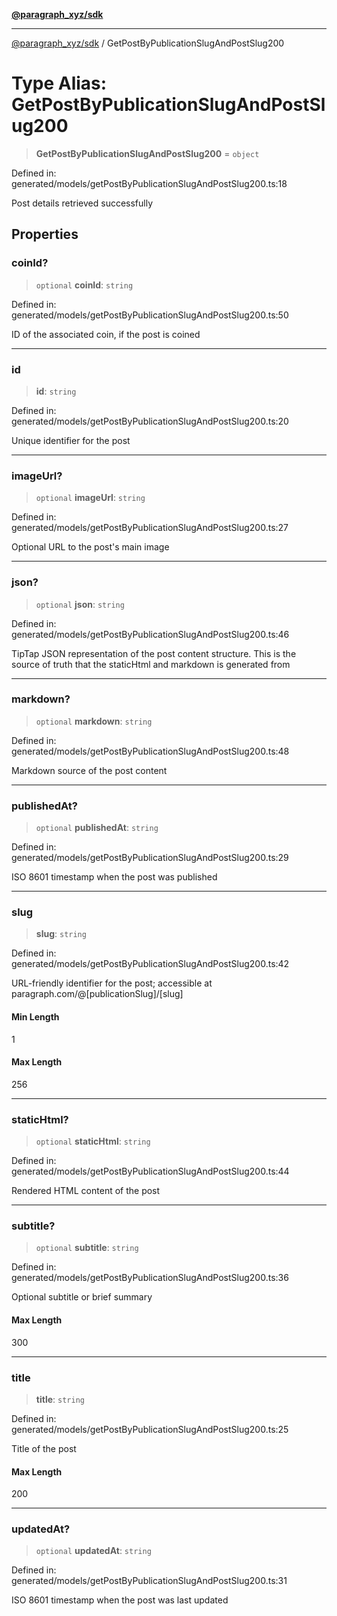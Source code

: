 [**@paragraph_xyz/sdk**](../README.md)

***

[@paragraph_xyz/sdk](../README.md) / GetPostByPublicationSlugAndPostSlug200

# Type Alias: GetPostByPublicationSlugAndPostSlug200

> **GetPostByPublicationSlugAndPostSlug200** = `object`

Defined in: generated/models/getPostByPublicationSlugAndPostSlug200.ts:18

Post details retrieved successfully

## Properties

### coinId?

> `optional` **coinId**: `string`

Defined in: generated/models/getPostByPublicationSlugAndPostSlug200.ts:50

ID of the associated coin, if the post is coined

***

### id

> **id**: `string`

Defined in: generated/models/getPostByPublicationSlugAndPostSlug200.ts:20

Unique identifier for the post

***

### imageUrl?

> `optional` **imageUrl**: `string`

Defined in: generated/models/getPostByPublicationSlugAndPostSlug200.ts:27

Optional URL to the post's main image

***

### json?

> `optional` **json**: `string`

Defined in: generated/models/getPostByPublicationSlugAndPostSlug200.ts:46

TipTap JSON representation of the post content structure. This is the source of truth that the staticHtml and markdown is generated from

***

### markdown?

> `optional` **markdown**: `string`

Defined in: generated/models/getPostByPublicationSlugAndPostSlug200.ts:48

Markdown source of the post content

***

### publishedAt?

> `optional` **publishedAt**: `string`

Defined in: generated/models/getPostByPublicationSlugAndPostSlug200.ts:29

ISO 8601 timestamp when the post was published

***

### slug

> **slug**: `string`

Defined in: generated/models/getPostByPublicationSlugAndPostSlug200.ts:42

URL-friendly identifier for the post; accessible at paragraph.com/@[publicationSlug]/[slug]

#### Min Length

1

#### Max Length

256

***

### staticHtml?

> `optional` **staticHtml**: `string`

Defined in: generated/models/getPostByPublicationSlugAndPostSlug200.ts:44

Rendered HTML content of the post

***

### subtitle?

> `optional` **subtitle**: `string`

Defined in: generated/models/getPostByPublicationSlugAndPostSlug200.ts:36

Optional subtitle or brief summary

#### Max Length

300

***

### title

> **title**: `string`

Defined in: generated/models/getPostByPublicationSlugAndPostSlug200.ts:25

Title of the post

#### Max Length

200

***

### updatedAt?

> `optional` **updatedAt**: `string`

Defined in: generated/models/getPostByPublicationSlugAndPostSlug200.ts:31

ISO 8601 timestamp when the post was last updated
